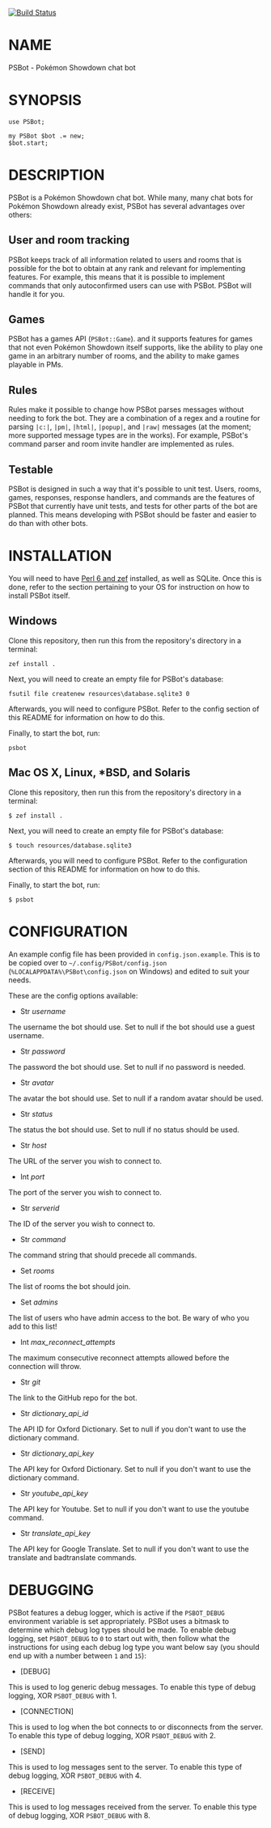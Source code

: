 [![Build Status](https://travis-ci.org/Kaiepi/p6-PSBot.svg?branch=master)](https://travis-ci.org/Kaiepi/p6-PSBot)

NAME
====

PSBot - Pokémon Showdown chat bot

SYNOPSIS
========

    use PSBot;

    my PSBot $bot .= new;
    $bot.start;

DESCRIPTION
===========

PSBot is a Pokémon Showdown chat bot. While many, many chat bots for Pokémon Showdown already exist, PSBot has several advantages over others:

User and room tracking
----------------------

PSBot keeps track of all information related to users and rooms that is possible for the bot to obtain at any rank and relevant for implementing features. For example, this means that it is possible to implement commands that only autoconfirmed users can use with PSBot. PSBot will handle it for you.

Games
-----

PSBot has a games API (`PSBot::Game`). and it supports features for games that not even Pokémon Showdown itself supports, like the ability to play one game in an arbitrary number of rooms, and the ability to make games playable in PMs.

Rules
-----

Rules make it possible to change how PSBot parses messages without needing to fork the bot. They are a combination of a regex and a routine for parsing `|c:|`, `|pm|`, `|html|`, `|popup|`, and `|raw|` messages (at the moment; more supported message types are in the works). For example, PSBot's command parser and room invite handler are implemented as rules.

Testable
--------

PSBot is designed in such a way that it's possible to unit test. Users, rooms, games, responses, response handlers, and commands are the features of PSBot that currently have unit tests, and tests for other parts of the bot are planned. This means developing with PSBot should be faster and easier to do than with other bots.

INSTALLATION
============

You will need to have [Perl 6 and zef](https://rakudo.org) installed, as well as SQLite. Once this is done, refer to the section pertaining to your OS for instruction on how to install PSBot itself.

Windows
-------

Clone this repository, then run this from the repository's directory in a terminal:

    zef install .

Next, you will need to create an empty file for PSBot's database:

    fsutil file createnew resources\database.sqlite3 0

Afterwards, you will need to configure PSBot. Refer to the config section of this README for information on how to do this.

Finally, to start the bot, run:

    psbot

Mac OS X, Linux, *BSD, and Solaris
----------------------------------

Clone this repository, then run this from the repository's directory in a terminal:

    $ zef install .

Next, you will need to create an empty file for PSBot's database:

    $ touch resources/database.sqlite3

Afterwards, you will need to configure PSBot. Refer to the configuration section of this README for information on how to do this.

Finally, to start the bot, run:

    $ psbot

CONFIGURATION
=============

An example config file has been provided in `config.json.example`. This is to be copied over to `~/.config/PSBot/config.json` (`%LOCALAPPDATA%\PSBot\config.json` on Windows) and edited to suit your needs.

These are the config options available:

  * Str *username*

The username the bot should use. Set to null if the bot should use a guest username.

  * Str *password*

The password the bot should use. Set to null if no password is needed.

  * Str *avatar*

The avatar the bot should use. Set to null if a random avatar should be used.

  * Str *status*

The status the bot should use. Set to null if no status should be used.

  * Str *host*

The URL of the server you wish to connect to.

  * Int *port*

The port of the server you wish to connect to.

  * Str *serverid*

The ID of the server you wish to connect to.

  * Str *command*

The command string that should precede all commands.

  * Set *rooms*

The list of rooms the bot should join.

  * Set *admins*

The list of users who have admin access to the bot. Be wary of who you add to this list!

  * Int *max_reconnect_attempts*

The maximum consecutive reconnect attempts allowed before the connection will throw.

  * Str *git*

The link to the GitHub repo for the bot.

  * Str *dictionary_api_id*

The API ID for Oxford Dictionary. Set to null if you don't want to use the dictionary command.

  * Str *dictionary_api_key*

The API key for Oxford Dictionary. Set to null if you don't want to use the dictionary command.

  * Str *youtube_api_key*

The API key for Youtube. Set to null if you don't want to use the youtube command.

  * Str *translate_api_key*

The API key for Google Translate. Set to null if you don't want to use the translate and badtranslate commands.

DEBUGGING
=========

PSBot features a debug logger, which is active if the `PSBOT_DEBUG` environment variable is set appropriately. PSBot uses a bitmask to determine which debug log types should be made. To enable debug logging, set `PSBOT_DEBUG` to `0` to start out with, then follow what the instructions for using each debug log type you want below say (you should end up with a number between `1` and `15`):

  * [DEBUG]

This is used to log generic debug messages. To enable this type of debug logging, XOR `PSBOT_DEBUG` with 1.

  * [CONNECTION]

This is used to log when the bot connects to or disconnects from the server. To enable this type of debug logging, XOR `PSBOT_DEBUG` with 2.

  * [SEND]

This is used to log messages sent to the server. To enable this type of debug logging, XOR `PSBOT_DEBUG` with 4.

  * [RECEIVE]

This is used to log messages received from the server. To enable this type of debug logging, XOR `PSBOT_DEBUG` with 8.


